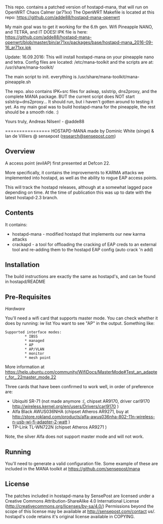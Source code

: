 This repo. contains a patched version of hostapd-mana, that will run on OpenWRT Chaos Calmer (ar71xx)
The OpenWRT Makefile is located at this repo: https://github.com/adde88/hostapd-mana-openwrt

My main goal was to get it working for the 6.th gen. Wifi Pineapple NANO, and TETRA, and IT DOES!
IPK file is here: https://github.com/adde88/hostapd-mana-openwrt/blob/master/bin/ar71xx/packages/base/hostapd-mana_2016-09-16_ar71xx.ipk

Update: 16.09.2016:
This will install hostapd-mana on your pineapple nano and tetra.
Config files are located: /etc/mana-toolkit
and the scripts are at: /usr/share/mana-toolkit/

The main script to init. everything is /usr/share/mana-toolkit/mana-pineapple.sh

The repo. also contains IPK+src files for asleap, sslstrip, dns2proxy, and the complete MANA package.
BUT the current script does NOT start sslstrip+dns2proxy...
It should run, but i haven't gotten around to testing it yet.
As my main goal was to build hostapd-mana for the pineapple, the rest should be a smooth ride. :)

Yours truly, Andreas Nilsen! - @adde88

================
HOSTAPD-MANA made by Dominic White (singe) & Ian de Villiers @ sensepost (research@sensepost.com)

Overview
--------
A access point (evilAP) first presented at Defcon 22.

More specifically, it contains the improvements to KARMA attacks we implemented into hostapd, as well as the ability to rogue EAP access points.

This will track the hostapd releases, although at a somewhat lagged pace depending on time. At the time of publication this was up to date with the latest hostapd-2.3 branch.

Contents
--------

It contains:
* hostapd-mana - modified hostapd that implements our new karma attacks
* crackapd - a tool for offloading the cracking of EAP creds to an external tool and re-adding them to the hostapd EAP config (auto crack 'n add)

Installation
------------

The build instructions are exactly the same as hostapd's, and can be found in hostapd/README

Pre-Requisites
--------------

_Hardware_

You'll need a wifi card that supports master mode. You can check whether it does by running:
    iw list
You want to see "AP" in the output. Something like:
```
Supported interface modes:
         * IBSS
         * managed
         * AP
         * AP/VLAN
         * monitor
         * mesh point
```
More information at https://help.ubuntu.com/community/WifiDocs/MasterMode#Test_an_adapter_for_.22master_mode.22

Three cards that have been confirmed to work well, in order of preference are:
* Ubiquiti SR-71 (not made anymore :(, chipset AR9170, driver carl9170 http://wireless.kernel.org/en/users/Drivers/carl9170 ) 
* Alfa Black AWUS036NHA (chipset Atheros AR9271, buy at http://store.rokland.com/products/alfa-awus036nha-802-11n-wireless-n-usb-wi-fi-adapter-2-watt ) 
* TP-Link TL-WN722N (chipset Atheros AR9271 )

Note, the silver Alfa does not support master mode and will not work.

Running
-------

You'll need to generate a valid configuration file. Some example of these are included in the MANA toolkit at https://github.com/sensepost/mana

License
-------

The patches included in hostapd-mana by SensePost are licensed under a Creative Commons Attribution-ShareAlike 4.0 International License (http://creativecommons.org/licenses/by-sa/4.0/) Permissions beyond the scope of this license may be available at http://sensepost.com/contact us/. hostapd's code retains it's original license available in COPYING.
